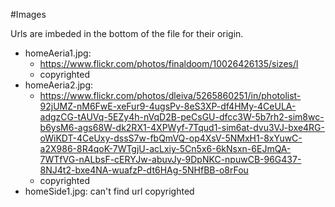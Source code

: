 #Images

Urls are imbeded in the bottom of the file for their origin.

- homeAeria1.jpg:
  - https://www.flickr.com/photos/finaldoom/10026426135/sizes/l
  - copyrighted
- homeAeria2.jpg:
  - https://www.flickr.com/photos/dleiva/5265860251/in/photolist-92jUMZ-nM6FwE-xeFur9-4ugsPv-8eS3XP-df4HMy-4CeULA-adgzCG-tAUVq-5EZy4h-nVqD2B-peCsGU-dfcc3W-5b7rh2-sim8wc-b6ysM6-ags68W-dk2RX1-4XPWyf-7Tqud1-sim6at-dvu3VJ-bxe4RG-oWiKDT-4CeUxy-dssS7w-fbQmVQ-op4XsV-5NMxH1-8xYuwC-a2X986-8R4qoK-7WTgjU-acLxiy-5Cn5x6-6kNsxn-6EJmQA-7WTfVG-nALbsF-cERYJw-abuvJy-9DpNKC-npuwCB-96G437-8NJ4t2-bxe4NA-wuafzP-dt6HAg-5NHfBB-o8rFou
  -  copyrighted
- homeSide1.jpg: can't find url copyrighted
